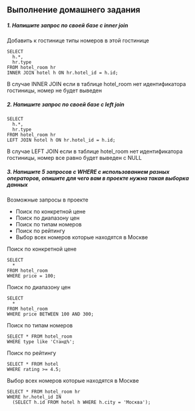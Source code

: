 ## Выполнение домашнего задания

##### 1. Напишите запрос по своей базе с inner join

Добавить к гостинице типы номеров в этой гостинице

```
SELECT
  h.*,
  hr.type
FROM hotel_room hr
INNER JOIN hotel h ON hr.hotel_id = h.id;
```
В случае INNER JOIN если в таблице hotel_room нет идентификатора гостиницы, номер не будет выведен

##### 2. Напишите запрос по своей базе с left join

```
SELECT
  h.*,
  hr.type
FROM hotel_room hr
LEFT JOIN hotel h ON hr.hotel_id = h.id;
```
В случае LEFT JOIN если в таблице hotel_room нет идентификатора гостиницы, номер все равно будет выведен с NULL

##### 3. Напишите 5 запросов с WHERE с использованием разных операторов, опишите для чего вам в проекте нужна такая выборка данных

Возможные запросы в проекте

- Поиск по конкретной цене
- Поиск по диапазону цен
- Поиск по типам номеров
- Поиск по рейтингу
- Выбор всех номеров которые находятся в Москве


Поиск по конкретной цене

```
SELECT
  *
FROM hotel_room
WHERE price = 100;
```

Поиск по диапазону цен
```
SELECT
  *
FROM hotel_room
WHERE price BETWEEN 100 AND 300;
```

Поиск по типам номеров

```
SELECT * FROM hotel_room
WHERE type like 'Станд%';
```

Поиск по рейтингу

```
SELECT * FROM hotel
WHERE rating >= 4.5;
```

Выбор всех номеров которые находятся в Москве

```
SELECT * FROM hotel_room hr
WHERE hr.hotel_id IN
  (SELECT h.id FROM hotel h WHERE h.city = 'Москва');
```


